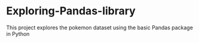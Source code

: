 # Exploring-Pandas-library
 This project explores the pokemon dataset using the basic Pandas package in Python
